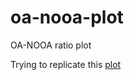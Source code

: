 # oa-nooa-plot
OA-NOOA ratio plot


Trying to replicate this [plot](https://book.the-turing-way.org/build/open-access-citation-040c4ff253ac700a7265f9c306de2735.jpg)
